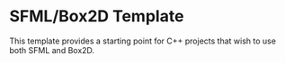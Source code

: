 # SFML/Box2D Template
This template provides a starting point for C++ projects that wish to use both SFML and Box2D.
